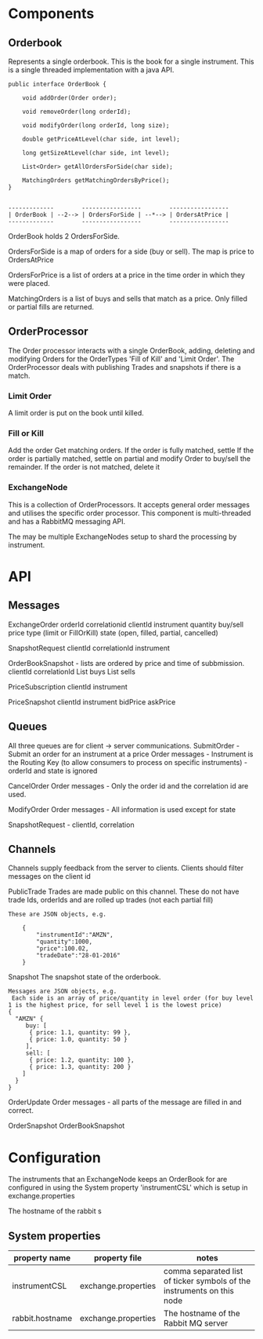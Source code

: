 # Components

## Orderbook

Represents a single orderbook. This is the book for a single instrument. This is a single threaded implementation with a java API.

    public interface OrderBook {
    
        void addOrder(Order order);
    
        void removeOrder(long orderId);
    
        void modifyOrder(long orderId, long size);
    
        double getPriceAtLevel(char side, int level);
    
        long getSizeAtLevel(char side, int level);
    
        List<Order> getAllOrdersForSide(char side);

        MatchingOrders getMatchingOrdersByPrice();
    }


    -------------        -----------------        -----------------
    | OrderBook | --2--> | OrdersForSide | --*--> | OrdersAtPrice |
    -------------        -----------------        -----------------

OrderBook holds 2 OrdersForSide.

OrdersForSide is a map of orders for a side (buy or sell). The map is price to OrdersAtPrice

OrdersForPrice is a list of orders at a price in the time order in which they were placed.

MatchingOrders is a list of buys and sells that match as a price. Only filled or partial fills are returned.


## OrderProcessor
The Order processor interacts with a single OrderBook, adding, deleting and modifying Orders for the OrderTypes 'Fill of Kill' and 'Limit Order'. 
The OrderProcessor deals with publishing Trades and snapshots if there is a match.


### Limit Order
A limit order is put on the book until killed.

### Fill or Kill
Add the order
Get matching orders.
If the order is fully matched, settle
If the order is partially matched, settle on partial and modify Order to buy/sell the remainder.
If the order is not matched, delete it


### ExchangeNode

This is a collection of OrderProcessors. It accepts general order messages and utilises the specific order processor. 
This component is multi-threaded and has a RabbitMQ messaging API.

The may be multiple ExchangeNodes setup to shard the processing by instrument.

# API

## Messages

ExchangeOrder
    orderId 
    correlationid
    clientId
    instrument
    quantity
    buy/sell
    price
    type (limit or FillOrKill)
    state  (open, filled, partial, cancelled)
    
SnapshotRequest
    clientId
    correlationId
    instrument
    
OrderBookSnapshot - lists are ordered by price and time of subbmission.
    clientId
    correlationId
    List<Order> buys
    List<Order> sells

PriceSubscription
    clientId
    instrument
        
PriceSnapshot
    clientId
    instrument
    bidPrice
    askPrice
        

## Queues

All three queues are for client -> server communications. 
SubmitOrder - Submit an order for an instrument at a price
    Order messages - Instrument is the Routing Key (to allow consumers to process on specific instruments)
                   - orderId and state is ignored
    
CancelOrder
    Order messages - Only the order id and the correlation id are used. 

ModifyOrder
    Order messages - All information is used except for state
    
SnapshotRequest  - clientId, correlation    

## Channels

Channels supply feedback from the server to clients.
Clients should filter messages on the client id

PublicTrade
    Trades are made public on this channel. These do not have trade Ids, orderIds and are rolled up trades (not each partial fill)

    These are JSON objects, e.g.
    
        {
            "instrumentId":"AMZN",
            "quantity":1000,
            "price":100.02,
            "tradeDate":"28-01-2016"
        }

Snapshot
    The snapshot state of the orderbook. 
    
    Messages are JSON objects, e.g.
     Each side is an array of price/quantity in level order (for buy level 1 is the highest price, for sell level 1 is the lowest price)
    {
      "AMZN" {
         buy: [  
          { price: 1.1, quantity: 99 },  
          { price: 1.0, quantity: 50 }
         ],
         sell: [  
          { price: 1.2, quantity: 100 },  
          { price: 1.3, quantity: 200 }
        ]
      }
    }

OrderUpdate
    Order messages - all parts of the message are filled in and correct.

OrderSnapshot
    OrderBookSnapshot

# Configuration

The instruments that an ExchangeNode keeps an OrderBook for are configured in using the System property 'instrumentCSL' which is setup in exchange.properties
 
The hostname of the rabbit s 

## System properties

| property name             | property file                | notes                                                                  |
|---------------------------|------------------------------|------------------------------------------------------------------------|
| instrumentCSL             | exchange.properties          | comma separated list of ticker symbols of the instruments on this node |
| rabbit.hostname           | exchange.properties          | The hostname of the Rabbit MQ server                                   |